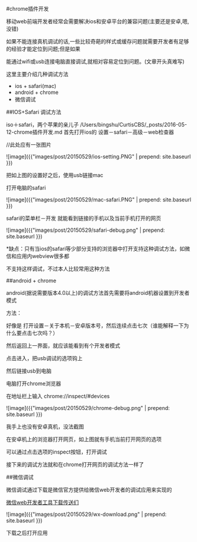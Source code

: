 #chrome插件开发

移动web前端开发者经常会需要解决ios和安卓平台的兼容问题(主要还是安卓,嗯,没错)

如果不能连接真机调试的话,一些比较奇葩的样式或缓存问题就需要开发者有足够的经验才能定位到问题;但是如果

能通过wifi或usb连接电脑直接调试,就相对容易定位到问题。(文章开头真难写)

这里主要介绍几种调试方法
 
* ios + safari(mac) 
* android + chrome
* 微信调试

##IOS+Safari 调试方法

iso＋safari，两个苹果的亲儿子
/Users/bingshu/CurtisCBS/_posts/2016-05-12-chrome插件开发.md
首先打开ios的 设置－safari－高级－web检查器

//此处应有一张图片

![image]({{"images/post/20150529/ios-setting.PNG" | prepend: site.baseurl }})

把如上图的设置好之后，使用usb链接mac

打开电脑的safari

![image]({{"images/post/20150529/mac-safari.PNG" | prepend: site.baseurl }})

safari的菜单栏－开发 就能看到链接的手机以及当前手机打开的网页

![image]({{"images/post/20150529/safari-debug.png" | prepend: site.baseurl }})

*缺点：只有当ios的safari等少部分支持的浏览器中打开支持这种调试方法，如微信和应用内webview很多都

不支持这样调试，不过本人比较常用这种方法

##android + chrome

android(据说需要版本4.0以上)的调试方法首先需要将android机器设置到开发者模式

方法：

好像是 打开设置－关于本机－安卓版本号，然后连续点击七次（谁能解释一下为什么要点击七次吗？）

然后返回上一界面，就应该能看到有个开发者模式

点击进入，把usb调试的选项钩上

然后链接usb到电脑

电脑打开chrome浏览器

在地址栏上输入 chrome://inspect/#devices

![image]({{"images/post/20150529/chrome-debug.png" | prepend: site.baseurl }})

我手上也没有安卓真机，没法截图

在安卓机上的浏览器打开网页，如上图就有手机当前打开网页的选项

可以通过点击选项的inspect按钮，打开调试

接下来的调试方法就和在chrome打开网页的调试方法一样了

##微信调试

微信调试通过下载是微信官方提供给微信web开发者的调试应用来实现的

[微信web开发者工具下载传送们](https://mp.weixin.qq.com/wiki/10/e5f772f4521da17fa0d7304f68b97d7e.html)

![image]({{"images/post/20150529/wx-download.png" | prepend: site.baseurl }})

下载之后打开应用